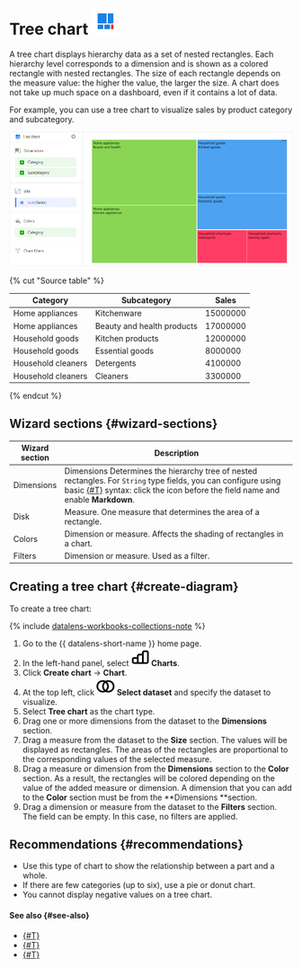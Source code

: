 # Tree chart ![](../../_assets/datalens/treemap.svg)

A tree chart displays hierarchy data as a set of nested rectangles. Each hierarchy level corresponds to a dimension and is shown as a colored rectangle with nested rectangles. The size of each rectangle depends on the measure value: the higher the value, the larger the size. A chart does not take up much space on a dashboard, even if it contains a lot of data.

For example, you can use a tree chart to visualize sales by product category and subcategory.

![tree-chart](../../_assets/datalens/visualization-ref/tree-chart/tree-chart.png)

{% cut "Source table" %}

| Category        | Subcategory         | Sales  |
|------------------|----------------------|----------|
| Home appliances | Kitchenware             | 15000000 |
| Home appliances | Beauty and health products   | 17000000 |
| Household goods   | Kitchen products      | 12000000 |
| Household goods   | Essential goods | 8000000  |
| Household cleaners    | Detergents      | 4100000  |
| Household cleaners    | Cleaners    | 3300000  |

{% endcut %}

## Wizard sections {#wizard-sections}

Wizard<br/> section| Description
----- | ----
Dimensions | Dimensions Determines the hierarchy tree of nested rectangles. For `String` type fields, you can configure using basic [{#T}](../dashboard/markdown.md) syntax: click the icon before the field name and enable **Markdown**.
Disk | Measure. One measure that determines the area of a rectangle.
Colors | Dimension or measure. Affects the shading of rectangles in a chart.
Filters | Dimension or measure. Used as a filter.

## Creating a tree chart {#create-diagram}

To create a tree chart:


{% include [datalens-workbooks-collections-note](../../_includes/datalens/operations/datalens-workbooks-collections-note-step4.md) %}


1. Go to the {{ datalens-short-name }} home page.
1. In the left-hand panel, select ![chart](../../_assets/console-icons/chart-column.svg) **Charts**.
1. Click **Create chart** → **Chart**.
1. At the top left, click ![image](../../_assets/console-icons/circles-intersection.svg) **Select dataset** and specify the dataset to visualize.
1. Select **Tree chart** as the chart type.
1. Drag one or more dimensions from the dataset to the **Dimensions** section.
1. Drag a measure from the dataset to the **Size** section. The values will be displayed as rectangles. The areas of the rectangles are proportional to the corresponding values of the selected measure.
1. Drag a measure or dimension from the **Dimensions** section to the **Color** section. As a result, the rectangles will be colored depending on the value of the added measure or dimension. A dimension that you can add to the **Color** section must be from the **Dimensions **section.
1. Drag a dimension or measure from the dataset to the **Filters** section. The field can be empty. In this case, no filters are applied.

## Recommendations {#recommendations}

* Use this type of chart to show the relationship between a part and a whole.
* If there are few categories (up to six), use a pie or donut chart.
* You cannot display negative values on a tree chart.

#### See also {#see-also}

* [{#T}](../operations/dashboard/create.md)
* [{#T}](../operations/dashboard/add-chart.md)
* [{#T}](../operations/dashboard/add-selector.md)